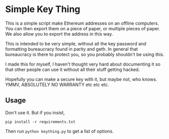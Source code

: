 # Simple Key Thing

This is a simple script make Ethereum addresses on an offline computers. You can then export them on a piece of paper, or multiple pieces of paper. We also allow you to export the address in this way.

This is intended to be very simple, without all the key password and formatting bureaucracy found in parity and geth. In general that bureaucracy is there to protect you, so you probably shouldn't be using this.

I made this for myself, I haven't thought very hard about documenting it so that other people can use it without all their stuff getting hacked.

Hopefully you can make a secure key with it, but maybe not, who knows. YMMV, ABSOLUTELY NO WARRANTY etc etc etc.

## Usage

Don't use it. But if you insist, 

`pip install -r requirements.txt`

Then run `python keything.py` to get a list of options.
